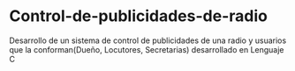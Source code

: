 # Control-de-publicidades-de-radio
Desarrollo de un sistema de control de publicidades de una radio y usuarios que la conforman(Dueño, Locutores, Secretarias) desarrollado en Lenguaje C
